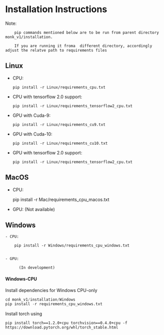 # Installation Instructions

Note: 
  
        pip commands mentioned below are to be run from parent directory monk_v1/installation. 
  
        If you are running it froma  different directory, accordingly adjust the relatve path to requirements files



## Linux 
  
  - CPU: 
        
        pip install -r Linux/requirements_cpu.txt
  
  - CPU with tensorflow 2.0 support:
        
        pip install -r Linux/requirements_tensorflow2_cpu.txt
  
  - GPU with Cuda-9: 
        
        pip install -r Linux/requirements_cu9.txt
  
  - GPU with Cuda-10: 
        
        pip install -r Linux/requirements_cu10.txt
  
  - GPU with tensorflow 2.0 support:
        
        pip install -r Linux/requirements_tensorflow2_cpu.txt
        
        
## MacOS

   - CPU:
   
        pip install -r Mac/requirements_cpu_macos.txt
        
        
   - GPU:
          (Not available)
          
          
          
## Windows

    - CPU:
    
        pip install -r Windows/requirements_cpu_windows.txt
        
        
    - GPU:
    
          (In development)
  


#### Windows-CPU

Install dependencies for Windows CPU-only

```python
cd monk_v1/installation/Windows
pip install -r requirements_cpu_windows.txt
```
Install torch using
```
pip install torch==1.2.0+cpu torchvision==0.4.0+cpu -f https://download.pytorch.org/whl/torch_stable.html
```

